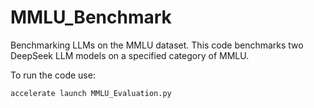 # MMLU_Benchmark

Benchmarking LLMs on the MMLU dataset. This code benchmarks two DeepSeek LLM models on a specified category of MMLU. 

To run the code use: 

```
accelerate launch MMLU_Evaluation.py
```
